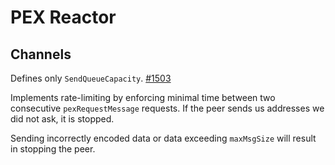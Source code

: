 # PEX Reactor

## Channels

Defines only `SendQueueCapacity`. [#1503](https://github.com/blockchainworkers/conch/issues/1503)

Implements rate-limiting by enforcing minimal time between two consecutive
`pexRequestMessage` requests. If the peer sends us addresses we did not ask,
it is stopped.

Sending incorrectly encoded data or data exceeding `maxMsgSize` will result
in stopping the peer.

